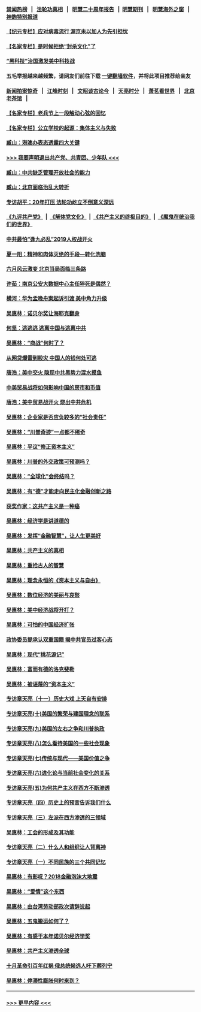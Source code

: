 #### [禁闻热榜](热点新闻.md?=0)  &nbsp;&nbsp;|&nbsp;&nbsp; [法轮功真相](https://github.com/gfw-breaker/truth/blob/master/README.md?=0) &nbsp;&nbsp;|&nbsp;&nbsp; [明慧二十周年报告](https://github.com/gfw-breaker/mh-reports/blob/master/README.md?=0) &nbsp;&nbsp;|&nbsp;&nbsp;[明慧期刊](https://github.com/gfw-breaker/mh-qikan) &nbsp;&nbsp;|&nbsp;&nbsp; [明慧海外之窗](https://github.com/gfw-breaker/mh-news/blob/master/README.md?=0) &nbsp;&nbsp;|&nbsp;&nbsp; [神韵特别报道](https://github.com/gfw-breaker/mh-news/blob/master/shenyun.md?=0)
#### [【纪元专栏】应对病毒流行 渥京未以加人为先引担忧](../pages/nsc423/n11875714.md?t=03011731) 
#### [【名家专栏】是时候拒绝“封杀文化”了](../pages/nsc423/n11814093.md?t=03011731) 
#### [“黑科技”治国激发美中科技战](../pages/nsc423/n11638056.md?t=03011731) 
#### 五毛举报越来越频繁，请网友们前往下载 [一键翻墙软件](https://github.com/gfw-breaker/ssr-accounts)，并将此项目推荐给亲友
#### [新闻拍案惊奇](https://github.com/gfw-breaker/banned-news/blob/master/pages/link4.md) &nbsp;&nbsp;|&nbsp;&nbsp; [江峰时刻](https://github.com/gfw-breaker/banned-news/blob/master/pages/link4.md) &nbsp;&nbsp;|&nbsp;&nbsp; [文昭谈古论今](https://github.com/gfw-breaker/banned-news/blob/master/pages/link4.md) &nbsp;&nbsp;|&nbsp;&nbsp; [天亮时分](https://github.com/gfw-breaker/banned-news/blob/master/pages/link4.md) &nbsp;&nbsp;|&nbsp;&nbsp; [萧茗看世界](https://github.com/gfw-breaker/banned-news/blob/master/pages/link4.md) &nbsp;&nbsp;|&nbsp;&nbsp; [北京老茶馆](https://github.com/gfw-breaker/banned-news/blob/master/pages/link4.md) &nbsp;&nbsp;|&nbsp;&nbsp; 
#### [【名家专栏】老兵节上一段触动心弦的回忆](../pages/nsc423/n11646016.md?t=03011731) 
#### [【名家专栏】公立学校的起源：集体主义与失败](../pages/nsc423/n11601833.md?t=03011731) 
#### [臧山：港澳办表态透露四大关键](../pages/nsc423/n11421628.md?t=03011731) 
#### [>>> 我要声明退出共产党、共青团、少年队 <<<](https://github.com/begood0513/goodnews/blob/master/quit/letter.md) 
#### [臧山：中共缺乏管理开放社会的能力](../pages/nsc423/n11407457.md?t=03011731) 
#### [臧山：北京面临治乱大转折](../pages/nsc423/n11406895.md?t=03011731) 
#### [专访胡平：20年打压 法轮功屹立不倒意义深远](../pages/nsc423/n11398800.md?t=03011731) 
#### [《九评共产党》](https://github.com/begood0513/9ping.md/blob/master/README.md) &nbsp;|&nbsp; [《解体党文化》](../../../../jtdwh.md/blob/master/README.md)  &nbsp;|&nbsp; [《共产主义的终极目的》](../../../../gczydzjmd.md/blob/master/README.md) &nbsp;|&nbsp; [《魔鬼在统治我们的世界》](../../../../mgztzwmdsj.md/blob/master/README.md) 
#### [中共最怕“逢九必乱”2019人权战开火](../pages/nsc423/n11385248.md?t=03011731) 
#### [夏一阳：精神和肉体灭绝的手段—转化洗脑](../pages/nsc423/n11368250.md?t=03011731) 
#### [六月风云激变 北京当局面临三条路](../pages/nsc423/n11313668.md?t=03011731) 
#### [许茹：南京公安大数据中心主任猝死是偶然？](../pages/nsc423/n11064744.md?t=03011731) 
#### [横河：华为孟晚舟案起诉引渡 美中角力升级](../pages/nsc423/n11027230.md?t=03011731) 
#### [吴惠林：诺贝尔奖让海耶克翻身](../pages/nsc423/n10890049.md?t=03011731) 
#### [何坚：逃逃逃 逃离中国与逃离中共](../pages/nsc423/n10592891.md?t=03011731) 
#### [吴惠林：“商战”何时了？](../pages/nsc423/n10573558.md?t=03011731) 
#### [从网贷爆雷到股灾 中国人的钱何处可逃](../pages/nsc423/n10572800.md?t=03011731) 
#### [唐浩：美中交火 隐现中共黑势力混水摸鱼](../pages/nsc423/n10544040.md?t=03011731) 
#### [中美贸易战将如何影响中国的房市和币值](../pages/nsc423/n10543697.md?t=03011731) 
#### [唐浩：美中贸易战开火 烧出中共危机](../pages/nsc423/n10540126.md?t=03011731) 
#### [吴惠林：企业家是否应负较多的“社会责任”](../pages/nsc423/n10535022.md?t=03011731) 
#### [吴惠林：“川普奇迹”一点都不稀奇](../pages/nsc423/n10512808.md?t=03011731) 
#### [吴惠林：平议“修正资本主义”](../pages/nsc423/n10495724.md?t=03011731) 
#### [吴惠林：川普的外交政策可预测吗？](../pages/nsc423/n10462387.md?t=03011731) 
#### [吴惠林：“全球化”会终结吗？](../pages/nsc423/n10452838.md?t=03011731) 
#### [吴惠林：有“德”才能走向民主化金融创新之路](../pages/nsc423/n10432292.md?t=03011731) 
#### [获奖作家：这共产主义是一种癌](../pages/nsc423/n10431541.md?t=03011731) 
#### [吴惠林：经济学是讲道德的](../pages/nsc423/n10398014.md?t=03011731) 
#### [吴惠林：发挥“金融智慧”，让人生更美好](../pages/nsc423/n10375019.md?t=03011731) 
#### [吴惠林：共产主义的真相](../pages/nsc423/n10351394.md?t=03011731) 
#### [吴惠林：重拾古人的智慧](../pages/nsc423/n10337691.md?t=03011731) 
#### [吴惠林：理念永恒的《资本主义与自由》](../pages/nsc423/n10316274.md?t=03011731) 
#### [吴惠林：数位经济的美丽与哀愁](../pages/nsc423/n10292946.md?t=03011731) 
#### [吴惠林：美中经济战将开打？](../pages/nsc423/n10258825.md?t=03011731) 
#### [吴惠林：可怕的中国经济扩张](../pages/nsc423/n10219147.md?t=03011731) 
#### [政协委员提承认双重国籍 揭中共官员过客心态](../pages/nsc423/n10208809.md?t=03011731) 
#### [吴惠林：现代“桃花源记”](../pages/nsc423/n10185234.md?t=03011731) 
#### [吴惠林：富而有德的洛克斐勒](../pages/nsc423/n10142264.md?t=03011731) 
#### [吴惠林：被诬蔑的“资本主义”](../pages/nsc423/n10124816.md?t=03011731) 
#### [专访章天亮（十一）历史大戏 上天自有安排](../pages/nsc423/n10094905.md?t=03011731) 
#### [专访章天亮(十)美国的繁荣与建国理念的联系](../pages/nsc423/n10094899.md?t=03011731) 
#### [专访章天亮(九)美国的左右之争和川普执政](../pages/nsc423/n10094889.md?t=03011731) 
#### [专访章天亮(八)怎么看待美国的一些社会现象](../pages/nsc423/n10094857.md?t=03011731) 
#### [专访章天亮(七)传统与现代——美国价值之争](../pages/nsc423/n10093140.md?t=03011731) 
#### [专访章天亮(六)进化论与当前社会变化的关系](../pages/nsc423/n10092036.md?t=03011731) 
#### [专访章天亮(五)为何共产主义在西方不断渗透](../pages/nsc423/n10083620.md?t=03011731) 
#### [专访章天亮（四）历史上的预言告诉我们什么](../pages/nsc423/n10083606.md?t=03011731) 
#### [专访章天亮（三）左派在西方渗透的三领域](../pages/nsc423/n10081115.md?t=03011731) 
#### [吴惠林：工会的形成及其功能](../pages/nsc423/n10080633.md?t=03011731) 
#### [专访章天亮（二）什么人和组织让人背离神](../pages/nsc423/n10076637.md?t=03011731) 
#### [专访章天亮（一）不同民族的三个共同记忆](../pages/nsc423/n10074188.md?t=03011731) 
#### [吴惠林：有影呒？2018金融泡沫大地震](../pages/nsc423/n10040534.md?t=03011731) 
#### [吴惠林：“爱情”这个东西](../pages/nsc423/n10019423.md?t=03011731) 
#### [吴惠林：由台湾劳动部政次请辞说起](../pages/nsc423/n9979679.md?t=03011731) 
#### [吴惠林：五鬼搬运如何了？](../pages/nsc423/n9925338.md?t=03011731) 
#### [吴惠林：有感于本年诺贝尔经济学奖](../pages/nsc423/n9871883.md?t=03011731) 
#### [吴惠林：共产主义渗透全球](../pages/nsc423/n9812748.md?t=03011731) 
#### [十月革命引百年红祸 俄总统候选人吁下葬列宁](../pages/nsc423/n9810182.md?t=03011731) 
#### [吴惠林：停滞性膨胀何时来到？](../pages/nsc423/n9764136.md?t=03011731) 

----
#### [ >>> 更早内容 <<< ](../indexes/nsc423-earlier.md)
